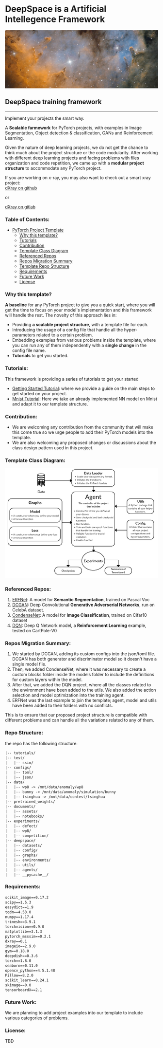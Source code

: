 # DeepSpace is a Artificial Intellegence Framework



[<img src="documents/assets/pics/deepspace.png" alt=“GitHub”/>]()

## DeepSpace training framework #

---

Implement your projects the smart way.

A **Scalable farmework** for PyTorch projects, with examples in Image Segmentation, Object detection & classification, GANs and Reinforcement Learning.

Given the nature of deep learning projects, we do not get the chance to think much about the project structure or the code modularity. After working with different deep learning projects and facing problems with files organization and code repetition, we came up with a **modular project structure** to accommodate any PyTorch project.

If you are working on x-ray, you may also want to check out a smart xray project:  
[dXray on github](https://github.com/magicknight/dxray) 

or 

[dXray on gitlab](https://gitlab.com/Visionlab-ASTRA/dxray)

### Table of Contents: 
- [PyTorch Project Template](#pytorch-project-template)
    - [Why this template?](#why-this-template)
    - [Tutorials](#tutorials)
    - [Contribution](#contribution)
    - [Template Class Diagram](#template-class-diagram)
    - [Referenced Repos](#referenced-repos)
    - [Repos Migration Summary](#repos-migration-summary)
    - [Template Repo Structure](#repo-structure)
    - [Requirements](#requirements)
    - [Future Work](#future-work)
    - [License](#license)
    
### Why this template?

**A baseline** for any PyTorch project to give you a quick start, where you will get the time to focus on your model's implementation and this framework will handle the rest. The novelty of this approach lies in:
- Providing **a scalable project structure**, with a template file for each.
- Introducing the usage of a config file that handle all the hyper-parameters related to a certain problem.
- Embedding examples from various problems inside the template, where you can run any of them independently with a **single change** in the config file name.
- **Tutorials** to get you started.

### Tutorials:
This framework is providing a series of tutorials to get your started

* [Getting Started Tutorial](tutorials/getStarted_tutorial.md): where we provide a guide on the main steps to get started on your project.
* [Mnist Tutorial](tutorials/mnist_tutorial.md): Here we take an already implemented NN model on Mnist and adapt it to our template structure.

### Contribution:
* We are welcoming any contribution from the community that will make this come true so we urge people to add their PyTorch models into the template.
* We are also welcoming any proposed changes or discussions about the class design pattern used in this project.

### Template Class Diagram:
![alt text](documents/assets/pics/class_diagram.png "Template Class diagram")

### Referenced Repos:
1. [ERFNet](https://github.com/hagerrady13/ERFNet-PyTorch): A model for **Semantic Segmentation**, trained on Pascal Voc
2. [DCGAN](https://github.com/hagerrady13/DCGAN-Pytorch): Deep Convolutional **Generative Adverserial Networks**, run on CelebA dataset.
3. [CondenseNet](https://github.com/hagerrady13/CondenseNet-Pytorch): A model for **Image Classification**, trained on Cifar10 dataset
4. [DQN](https://github.com/hagerrady13/DQN-Pytorch): Deep Q Network model, a **Reinforcement Learning** example, tested on CartPole-V0

### Repos Migration Summary:

1) We started by DCGAN, adding its custom configs into the json/toml file. DCGAN has both generator and discriminator model so it doesn't have a single model file.
2) Then, we added CondenseNet, where it was necessary to create a custom blocks folder inside the models folder to include the definitions for custom layers within the model.
3) After that, we added the DQN project, where all the classes related to the environment have been added to the utils. We also added the action selection and model optimization into the training agent.
4) ERFNet was the last example to join the template; agent, model and utils have been added to their folders with no conflicts.

This is to ensure that our proposed project structure is compatible with different problems and can handle all the variations related to any of them.

### Repo Structure:
the repo has the following structure:
```
|-- tutorials/
|-- test/
|   |-- ssim/
|-- configs/
|   |-- toml/
|   |-- json/
|-- data/
|   |-- wp8 -> /mnt/data/anomaly/wp8
|   |-- bunny -> /mnt/data/anomaly/simulation/bunny
|   |-- tsinghua -> /mnt/data/contest/tsinghua
|-- pretrained_weights/
|-- documents/
|   |-- assets/
|   |-- notebooks/
|-- experiments/
|   |-- defect/
|   |-- wp8/
|   |-- competition/
|-- deepspace/
|   |-- datasets/
|   |-- config/
|   |-- graphs/
|   |-- environments/
|   |-- utils/
|   |-- agents/
|   |-- __pycache__/
```

### Requirements:
```
scikit_image==0.17.2
scipy==1.5.3
easydict==1.9
tqdm==4.53.0
numpy==1.17.4
trimesh==3.9.1
torchvision==0.9.0
matplotlib==3.1.3
pytorch_msssim==0.2.1
dxray==0.1
imageio==2.9.0
gym==0.18.0
deepdish==0.3.6
torch==1.8.0
seaborn==0.11.0
opencv_python==4.5.1.48
Pillow==8.2.0
scikit_learn==0.24.1
skimage==0.0
tensorboardX==2.1
```

### Future Work:

We are planning to add project examples into our template to include various categories of problems. 

### License:
TBD
